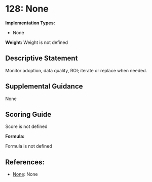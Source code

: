 # 128: None

**Implementation Types:**

- None

**Weight:** Weight is not defined

## Descriptive Statement

Monitor adoption, data quality, ROI; iterate or replace when needed.

## Supplemental Guidance

None

## Scoring Guide

Score is not defined

**Formula:**

Formula is not defined

## References:

- [None](None): None
